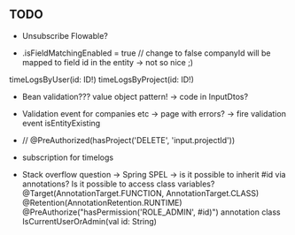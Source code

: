 ## TODO

+ Unsubscribe Flowable?

+ .isFieldMatchingEnabled = true // change to false  companyId will be mapped to field id in the entity -> not so nice ;)

timeLogsByUser(id: ID!)
timeLogsByProject(id: ID!)


+ Bean validation??? value object pattern! -> code in InputDtos?

+ Validation event for companies etc -> page with errors? -> fire validation event isEntityExisting

+   // @PreAuthorized(hasProject('DELETE', 'input.projectId'))

+ subscription for timelogs

+ Stack overflow question -> Spring SPEL -> is it possible to inherit #id via annotations? Is it possible to access class variables?
@Target(AnnotationTarget.FUNCTION, AnnotationTarget.CLASS)
@Retention(AnnotationRetention.RUNTIME)
@PreAuthorize("hasPermission('ROLE_ADMIN', #id)")
annotation class IsCurrentUserOrAdmin(val id: String)